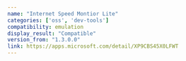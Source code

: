 ```yaml
---
name: "Internet Speed Montior Lite"
categories: ['oss', 'dev-tools']
compatibility: emulation
display_result: "Compatible"
version_from: "1.3.0.0"
link: https://apps.microsoft.com/detail/XP9CBS45X0LFWT
---
```

